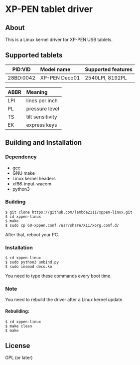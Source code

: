 XP-PEN tablet driver
==========

About
----------

This is a Linux kernel driver for XP-PEN USB tablets.

Supported tablets
----------

| PID:VID |Model name              |Supported features                 |
|:-------:|:-----------------------|:----------------------------------|
|28BD:0042|XP-PEN Deco01           |2540LPI, 8192PL                    |

|ABBR|Meaning         |
|:---|:---------------|
|LPI |lines per inch  |
|PL  |pressure level  |
|TS  |tilt sensitivity|
|EK  |express keys    |

Building and Installation 
----------

### Dependency

- gcc
- GNU make
- Linux kernel headers
- xf86-input-wacom
- python3

### Building

    $ git clone https://github.com/lambda2111/xppen-linux.git
    $ cd xppen-linux
    $ make
    $ sudo cp 60-xppen.conf /usr/share/X11/xorg.conf.d/

After that, reboot your PC.

### Installation

    $ cd xppen-linux
    $ sudo python3 unbind.py
    $ sudo insmod deco.ko

You need to type these commands every boot time.

### Note

You need to rebuild the driver after a Linux kernel update.

#### Rebuilding:

    $ cd xppen-linux
    $ make clean
    $ make

License
----------

GPL (or later)